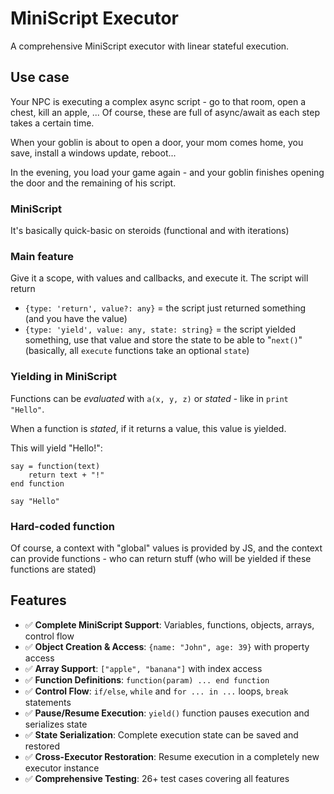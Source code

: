 # MiniScript Executor

A comprehensive MiniScript executor with linear stateful execution.

## Use case

Your NPC is executing a complex async script - go to that room, open a chest, kill an apple, ...
Of course, these are full of async/await as each step takes a certain time.

When your goblin is about to open a door, your mom comes home, you save, install a windows update, reboot...

In the evening, you load your game again - and your goblin finishes opening the door and the remaining of his script.

### MiniScript

It's basically quick-basic on steroids (functional and with iterations)

### Main feature

Give it a scope, with values and callbacks, and execute it. The script will return
- `{type: 'return', value?: any}` = the script just returned something (and you have the value)
- `{type: 'yield', value: any, state: string}` = the script yielded something, use that value and store the state to be able to "`next()`" (basically, all `execute` functions take an optional `state`)


### Yielding in MiniScript

Functions can be *evaluated* with `a(x, y, z)` or *stated* - like in `print "Hello"`.

When a function is *stated*, if it returns a value, this value is yielded.

This will yield "Hello!":

```
say = function(text)
	return text + "!"
end function

say "Hello"
```

### Hard-coded function

Of course, a context with "global" values is provided by JS, and the context can provide functions - who can return stuff (who will be yielded if these functions are stated)

## Features

- ✅ **Complete MiniScript Support**: Variables, functions, objects, arrays, control flow
- ✅ **Object Creation & Access**: `{name: "John", age: 39}` with property access
- ✅ **Array Support**: `["apple", "banana"]` with index access
- ✅ **Function Definitions**: `function(param) ... end function`
- ✅ **Control Flow**: `if/else`, `while` and `for ... in ...` loops, `break` statements
- ✅ **Pause/Resume Execution**: `yield()` function pauses execution and serializes state
- ✅ **State Serialization**: Complete execution state can be saved and restored
- ✅ **Cross-Executor Restoration**: Resume execution in a completely new executor instance
- ✅ **Comprehensive Testing**: 26+ test cases covering all features
